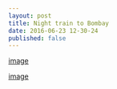 ```yaml
---
layout: post
title: Night train to Bombay
date: 2016-06-23 12-30-24
published: false
---
```


[image](http://escapingsloth.com/pics/IMG_20150805_150050.jpg)

[image](http://escapingsloth.com/pics/IMG_20150805_145233.jpg)
